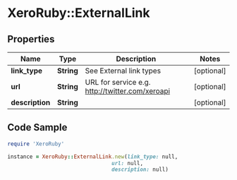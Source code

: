 # XeroRuby::ExternalLink

## Properties

Name | Type | Description | Notes
------------ | ------------- | ------------- | -------------
**link_type** | **String** | See External link types | [optional] 
**url** | **String** | URL for service e.g. http://twitter.com/xeroapi | [optional] 
**description** | **String** |  | [optional] 

## Code Sample

```ruby
require 'XeroRuby'

instance = XeroRuby::ExternalLink.new(link_type: null,
                                 url: null,
                                 description: null)
```


